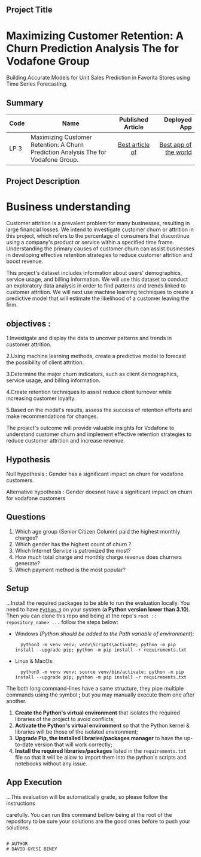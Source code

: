 ## Project Title
# Maximizing Customer Retention: A Churn Prediction Analysis The for Vodafone Group
Building Accurate Models for Unit Sales Prediction in Favorita Stores using Time Series Forecasting.

## Summary
| Code      | Name        | Published Article |  Deployed App |
|-----------|-------------|:-------------:|------:|
| LP 3 | Maximizing Customer Retention: A Churn Prediction Analysis The for Vodafone Group.  |  [Best article of](https://github.com/gyesibiney/Career_Accelerator_LP3-Classifcation?organization=gyesibiney&organization=gyesibiney) | [Best app of the world](https://medium.com/@david.biney/a-churn-prediction-analysis-for-vodafone-group-bc096aa2131b) |

## Project Description
# Business understanding
Customer attrition is a prevalent problem for many businesses, resulting in large financial losses. We intend to investigate customer churn or attrition in this project, which refers to the percentage of consumers that discontinue using a company's product or service within a specified time frame. Understanding the primary causes of customer churn can assist businesses in developing effective retention strategies to reduce customer attrition and boost revenue.

This project's dataset includes information about users' demographics, service usage, and billing information. We will use this dataset to conduct an exploratory data analysis in order to find patterns and trends linked to customer attrition. We will next use machine learning techniques to create a predictive model that will estimate the likelihood of a customer leaving the firm.

## objectives :

1.Investigate and display the data to uncover patterns and trends in customer attrition.

2.Using machine learning methods, create a predictive model to forecast the possibility of client attrition.

3.Determine the major churn indicators, such as client demographics, service usage, and billing information.

4.Create retention techniques to assist reduce client turnover while increasing customer loyalty.

5.Based on the model's results, assess the success of retention efforts and make recommendations for changes.

The project's outcome will provide valuable insights for Vodafone to understand customer churn and implement effective retention strategies to reduce customer attrition and increase revenue.

## Hypothesis
Null hypothesis :
Gender has a significant impact on churn for vodafone customers.

Alternative hypothesis :
Gender doesnot have a significant impact on churn for vodafone customers


## Questions
1. Which age group (Senior Citizen Column) paid the highest monthly charges?
2. Which gender has the highest count of churn ?
3. Which Internet Service is patronized the most?
4. How much total charge and monthly charge revenue does churners generate?
5. Which payment method is the most popular?

## Setup
...Install the required packages to be able to run the evaluation locally.
You need to have [`Python 3`](https://www.python.org/) on your system (**a Python version lower than 3.10**). Then you can clone this repo and being at the repo's `root :: repository_name> ...`  follow the steps below:

- Windows *(Python should be added to the Path variable of environment)*:
        
        python3 -m venv venv; venv\Scripts\activate; python -m pip install --upgrade pip; python -m pip install -r requirements.txt  

- Linux & MacOs:
        
        python3 -m venv venv; source venv/bin/activate; python -m pip install --upgrade pip; python -m pip install -r requirements.txt

The both long command-lines have a same structure, they pipe multiple commands using the symbol **;** but you may manually execute them one after another.

1. **Create the Python's virtual environment** that isolates the required libraries of the project to avoid conflicts;
2. **Activate the Python's virtual environment** so that the Python kernel & libraries will be those of the isolated environment;
3. **Upgrade Pip, the installed libraries/packages manager** to have the up-to-date version that will work correctly;
4. **Install the required libraries/packages** listed in the `requirements.txt` file so that it will be allow to import them into the python's scripts and notebooks without any issue.

## App Execution
...This evaluation will be automatically grade, so please follow the instructions 

carefully. 
You can run this command bellow being at the root of the repository to be sure your solutions are the good ones before to push your solutions.
```command

# AUTHOR
# DAVID GYESI BINEY
